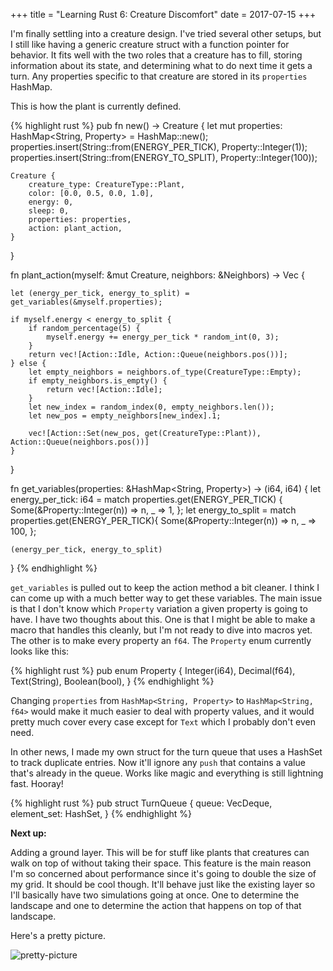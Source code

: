 +++
title = "Learning Rust 6: Creature Discomfort"
date =  2017-07-15
+++

I'm finally settling into a creature design.  I've tried several other setups, but I still like having a generic creature struct with a function pointer for behavior.  It fits well with the two roles that a creature has to fill, storing information about its state, and determining what to do next time it gets a turn.  Any properties specific to that creature are stored in its `properties` HashMap.

This is how the plant is currently defined.

{% highlight rust %}
pub fn new() -> Creature {
    let mut properties: HashMap<String, Property> = HashMap::new();
    properties.insert(String::from(ENERGY_PER_TICK), Property::Integer(1));
    properties.insert(String::from(ENERGY_TO_SPLIT), Property::Integer(100));
    
    Creature {
        creature_type: CreatureType::Plant,
        color: [0.0, 0.5, 0.0, 1.0],
        energy: 0,
        sleep: 0,
        properties: properties,
        action: plant_action,
    }
}

fn plant_action(myself: &mut Creature, neighbors: &Neighbors) -> Vec<Action> {

    let (energy_per_tick, energy_to_split) = get_variables(&myself.properties);

    if myself.energy < energy_to_split {
        if random_percentage(5) {
            myself.energy += energy_per_tick * random_int(0, 3);
        }
        return vec![Action::Idle, Action::Queue(neighbors.pos())];
    } else {
        let empty_neighbors = neighbors.of_type(CreatureType::Empty);
        if empty_neighbors.is_empty() {
            return vec![Action::Idle];
        }
        let new_index = random_index(0, empty_neighbors.len());
        let new_pos = empty_neighbors[new_index].1;

        vec![Action::Set(new_pos, get(CreatureType::Plant)), Action::Queue(neighbors.pos())]
    }
}

fn get_variables(properties: &HashMap<String, Property>) -> (i64, i64) {
    let energy_per_tick: i64 = match properties.get(ENERGY_PER_TICK) {
        Some(&Property::Integer(n)) => n,
        _ => 1,
    };
    let energy_to_split = match properties.get(ENERGY_PER_TICK){
        Some(&Property::Integer(n)) => n,
        _ => 100,
    };

    (energy_per_tick, energy_to_split)
}
{% endhighlight %}

`get_variables` is pulled out to keep the action method a bit cleaner.  I think I can come up with a much better way to get these variables.  The main issue is that I don't know which `Property` variation a given property is going to have.  I have two thoughts about this.  One is that I might be able to make a macro that handles this cleanly, but I'm not ready to dive into macros yet.  The other is to make every property an `f64`.  The `Property` enum currently looks like this:

{% highlight rust %}
pub enum Property {
    Integer(i64),
    Decimal(f64),
    Text(String),
    Boolean(bool),
}
{% endhighlight %}

Changing `properties` from `HashMap<String, Property>` to `HashMap<String, f64>` would make it much easier to deal with property values, and it would pretty much cover every case except for `Text` which I probably don't even need.

In other news, I made my own struct for the turn queue that uses a HashSet to track duplicate entries.  Now it'll ignore any `push` that contains a value that's already in the queue.  Works like magic and everything is still lightning fast. Hooray!

{% highlight rust %}
pub struct TurnQueue {
    queue: VecDeque<usize>,
    element_set: HashSet<usize>,
}
{% endhighlight %}

**Next up:**

Adding a ground layer.  This will be for stuff like plants that creatures can walk on top of without taking their space.  This feature is the main reason I'm so concerned about performance since it's going to double the size of my grid.  It should be cool though.  It'll behave just like the existing layer so I'll basically have two simulations going at once.  One to determine the landscape and one to determine the action that happens on top of that landscape.

Here's a pretty picture.

![pretty-picture][img-purdy]

[img-purdy]: https://picklenerd.github.io/images/mlh3.gif